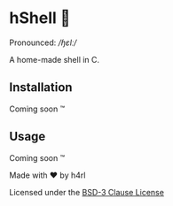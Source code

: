 # hShell :shell:

Pronounced: _/ɧɛlː/_

A home-made shell in C.

## Installation

Coming soon :tm:

## Usage

Coming soon :tm:

Made with :heart: by h4rl

Licensed under the [BSD-3 Clause License](https://github.com/h4rldev/hshell/blob/main/LICENSE)
